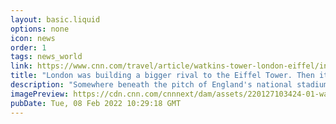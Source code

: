 ```yaml
---
layout: basic.liquid
options: none
icon: news
order: 1
tags: news_world
link: https://www.cnn.com/travel/article/watkins-tower-london-eiffel/index.html
title: "London was building a bigger rival to the Eiffel Tower. Then it all went wrong"
description: "Somewhere beneath the pitch of England's national stadium in Wembley, London, lie the foundations of what could have been the city's tallest building. Inspired by the Eiffel Tower in Paris, the Great Tower of London was poised to surpass it in height and reach almost 1,200 feet."
imagePreview: https://cdn.cnn.com/cnnnext/dam/assets/220127103424-01-watkins-tower-video-synd-2.jpg
pubDate: Tue, 08 Feb 2022 10:29:18 GMT
---
```

